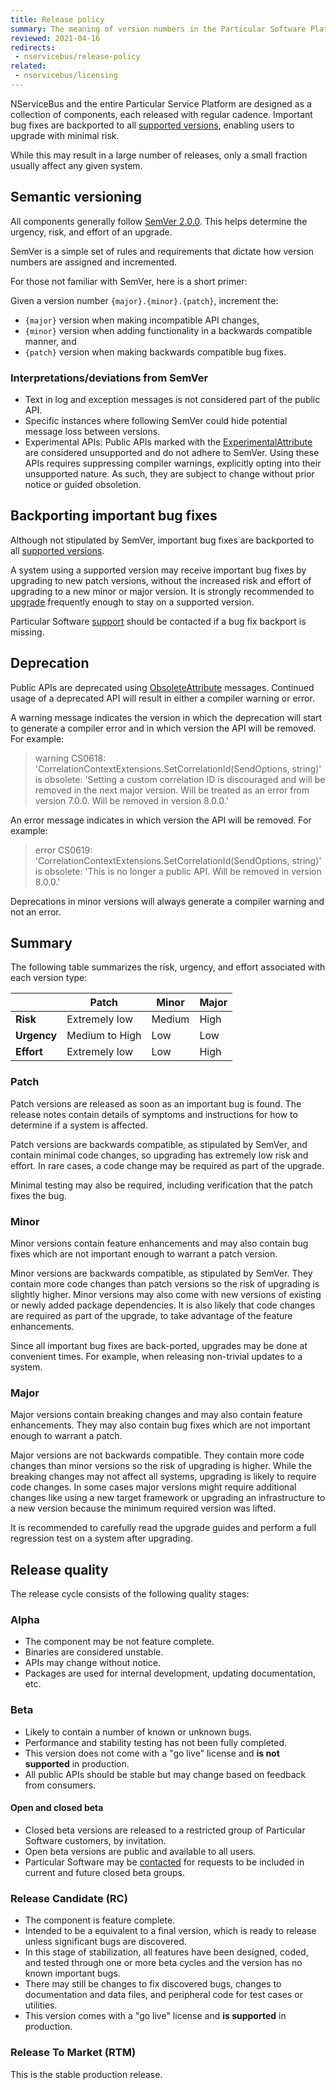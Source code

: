 ```yaml
---
title: Release policy
summary: The meaning of version numbers in the Particular Software Platform
reviewed: 2021-04-16
redirects:
 - nservicebus/release-policy
related:
 - nservicebus/licensing
---
```


NServiceBus and the entire Particular Service Platform are designed as a collection of components, each released with regular cadence. Important bug fixes are backported to all [supported versions](/nservicebus/upgrades/support-policy.md), enabling users to upgrade with minimal risk.

While this may result in a large number of releases, only a small fraction usually affect any given system.

## Semantic versioning

All components generally follow [SemVer 2.0.0](https://semver.org/spec/v2.0.0.html). This helps determine the urgency, risk, and effort of an upgrade.

SemVer is a simple set of rules and requirements that dictate how version numbers are assigned and incremented.

For those not familiar with SemVer, here is a short primer:

Given a version number `{major}.{minor}.{patch}`, increment the:

* `{major}` version when making incompatible API changes,
* `{minor}` version when adding functionality in a backwards compatible manner, and
* `{patch}` version when making backwards compatible bug fixes.

### Interpretations/deviations from SemVer

* Text in log and exception messages is not considered part of the public API.
* Specific instances where following SemVer could hide potential message loss between versions.
* Experimental APIs: Public APIs marked with the [ExperimentalAttribute](https://learn.microsoft.com/en-us/dotnet/csharp/language-reference/proposals/csharp-12.0/experimental-attribute) are considered unsupported and do not adhere to SemVer. Using these APIs requires suppressing compiler warnings, explicitly opting into their unsupported nature. As such, they are subject to change without prior notice or guided obsoletion.

## Backporting important bug fixes

Although not stipulated by SemVer, important bug fixes are backported to all [supported versions](/nservicebus/upgrades/support-policy.md).

A system using a supported version may receive important bug fixes by upgrading to new patch versions, without the increased risk and effort of upgrading to a new minor or major version. It is strongly recommended to [upgrade](support-policy.md#upgrading) frequently enough to stay on a supported version.

Particular Software [support](https://particular.net/support) should be contacted if a bug fix backport is missing.

## Deprecation

Public APIs are deprecated using [ObsoleteAttribute](https://msdn.microsoft.com/en-us/library/system.obsoleteattribute.aspx) messages. Continued usage of a deprecated API will result in either a compiler warning or error.

A warning message indicates the version in which the deprecation will start to generate a compiler error and in which version the API will be removed. For example:

> warning CS0618: 'CorrelationContextExtensions.SetCorrelationId(SendOptions, string)' is obsolete: 'Setting a custom correlation ID is discouraged and will be removed in the next major version. Will be treated as an error from version 7.0.0. Will be removed in version 8.0.0.'

An error message indicates in which version the API will be removed. For example:

> error CS0619: 'CorrelationContextExtensions.SetCorrelationId(SendOptions, string)' is obsolete: 'This is no longer a public API. Will be removed in version 8.0.0.'

Deprecations in minor versions will always generate a compiler warning and not an error.

## Summary

The following table summarizes the risk, urgency, and effort associated with each version type:

|  | Patch | Minor | Major |
|---------|----------------|--------|-------|
| **Risk** | Extremely low | Medium | High |
| **Urgency** | Medium to High | Low | Low |
| **Effort** | Extremely low | Low | High |

### Patch

Patch versions are released as soon as an important bug is found. The release notes contain details of symptoms and instructions for how to determine if a system is affected.

Patch versions are backwards compatible, as stipulated by SemVer, and contain minimal code changes, so upgrading has extremely low risk and effort. In rare cases, a code change may be required as part of the upgrade.

Minimal testing may also be required, including verification that the patch fixes the bug.

### Minor

Minor versions contain feature enhancements and may also contain bug fixes which are not important enough to warrant a patch version.

Minor versions are backwards compatible, as stipulated by SemVer. They contain more code changes than patch versions so the risk of upgrading is slightly higher. Minor versions may also come with new versions of existing or newly added package dependencies. It is also likely that code changes are required as part of the upgrade, to take advantage of the feature enhancements. 

Since all important bug fixes are back-ported, upgrades may be done at convenient times. For example, when releasing non-trivial updates to a system.

### Major

Major versions contain breaking changes and may also contain feature enhancements. They may also contain bug fixes which are not important enough to warrant a patch.

Major versions are not backwards compatible. They contain more code changes than minor versions so the risk of upgrading is higher. While the breaking changes may not affect all systems, upgrading is likely to require code changes. In some cases major versions might require additional changes like using a new target framework or upgrading an infrastructure to a new version because the minimum required version was lifted.

It is recommended to carefully read the upgrade guides and perform a full regression test on a system after upgrading.

## Release quality

The release cycle consists of the following quality stages:

### Alpha

* The component may be not feature complete.
* Binaries are considered unstable.
* APIs may change without notice.
* Packages are used for internal development, updating documentation, etc.

### Beta

* Likely to contain a number of known or unknown bugs.
* Performance and stability testing has not been fully completed.
* This version does not come with a "go live" license and **is not supported** in production.
* All public APIs should be stable but may change based on feedback from consumers.

#### Open and closed beta

* Closed beta versions are released to a restricted group of Particular Software customers, by invitation.
* Open beta versions are public and available to all users.
* Particular Software may be [contacted](https://particular.net/contactus) for requests to be included in current and future closed beta groups.

### Release Candidate (RC)

* The component is feature complete.
* Intended to be a equivalent to a final version, which is ready to release unless significant bugs are discovered.
* In this stage of stabilization, all features have been designed, coded, and tested through one or more beta cycles and the version has no known important bugs.
* There may still be changes to fix discovered bugs, changes to documentation and data files, and peripheral code for test cases or utilities.
* This version comes with a "go live" license and **is supported** in production.

### Release To Market (RTM)

This is the stable production release.
